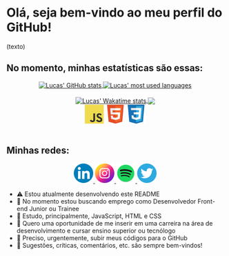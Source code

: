# Olá, seja bem-vindo ao meu perfil do GitHub!

(texto)

## No momento, minhas estatísticas são essas:

<div align="center">
  <a href="https://github.com/xlucaspx">
    <img src="https://github-readme-stats.vercel.app/api?username=xlucaspx&hide_title=true&count_private=true&show_icons=true&theme=swift" title="Lucas' GitHub stats" align="center" max-width="40%" height="145px">
  </a>
  <a href="https://github.com/xlucaspx">
    <img src="https://github-readme-stats.vercel.app/api/top-langs/?username=xlucaspx&layout=compact&theme=swift" title="Lucas' most used languages" align="center" max-width="40%"  height="145px">
  </a>
</div>
<br>
<div align="center">
  <a href="https://github.com/xlucaspx">
    <img src="https://github-readme-stats.vercel.app/api/wakatime?username=xlucaspx&theme=swift" title="Lucas' Wakatime stats" align="center" max-width="40%" height="120px">
  </a>
  <a href="https://xlucaspx.github.io/codificador-decodificador/index.html" title="Codificador/decodificador de texto">
    <img src="https://github-readme-stats.vercel.app/api/pin/?username=xlucaspx&repo=codificador-decodificador&show_owner=true&theme=swift" align="center" max-width="40%" height="120px">
  </a>
</div>
<div align="center">
  <img src="img/javascript-logo.png" title="JavaScript" width="45px" height="45px">
  <img src="img/html5-logo.png" title="HTML 5" width="45px" height="45px">
  <img src="img/css3-logo.png" title="CSS 3" width="45px" height="45px">
</div>
<br>

## Minhas redes:

<div align="center">
  <a href="https://www.linkedin.com/in/xlucaspx/" title="Lucas da Paz | LinkedIn">
    <img src="img/logo-linkedin.png" width="45px" height="45px">
  </a>
  <a href="https://www.instagram.com/luacspaz/" title="Lucas da Paz (@luacspaz) | Instagram">
    <img src="img/logo-instagram.png" width="45px" height="45px">
  </a>
  <a href="https://open.spotify.com/user/lo78kmqfpgsqaj2o357ieys6g?si=74668b5906e9441a" title="Lucaspx | Spotify">
    <img src="img/logo-spotify.png" width="45px" height="45px">
  </a>
  <a href="https://twitter.com/luacspaz" title="Lucas da Paz (@luacspaz) | Twitter">
    <img src="img/logo-twitter.png" width="45px" height="45px">
  </a>
</div>

- ⚠️ Estou atualmente desenvolvendo este README
- 🔭 No momento estou buscando emprego como Desenvolvedor Front-end Junior ou Trainee
- 🌱 Estudo, principalmente, JavaScript, HTML e CSS
- 👯 Quero uma oportunidade de me inserir em uma carreira na área de desenvolvimento e cursar ensino superior ou tecnólogo 
- 🤔 Preciso, urgentemente, subir meus códigos para o GitHub
- 💬 Sugestões, críticas, comentários, etc. são sempre bem-vindos!